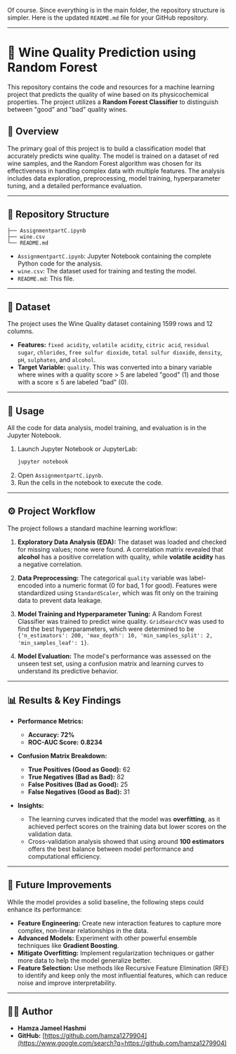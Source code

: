Of course. Since everything is in the main folder, the repository structure is simpler. Here is the updated `README.md` file for your GitHub repository.

-----

# 🍷 Wine Quality Prediction using Random Forest

This repository contains the code and resources for a machine learning project that predicts the quality of wine based on its physicochemical properties. The project utilizes a **Random Forest Classifier** to distinguish between "good" and "bad" quality wines.

## 📝 Overview

The primary goal of this project is to build a classification model that accurately predicts wine quality. The model is trained on a dataset of red wine samples, and the Random Forest algorithm was chosen for its effectiveness in handling complex data with multiple features. The analysis includes data exploration, preprocessing, model training, hyperparameter tuning, and a detailed performance evaluation.

-----

## 📂 Repository Structure

```
├── AssignmentpartC.ipynb
├── wine.csv
└── README.md
```

  * `AssignmentpartC.ipynb`: Jupyter Notebook containing the complete Python code for the analysis.
  * `wine.csv`: The dataset used for training and testing the model.
  * `README.md`: This file.

-----

## 💾 Dataset

The project uses the Wine Quality dataset containing 1599 rows and 12 columns.

  * **Features:** `fixed acidity`, `volatile acidity`, `citric acid`, `residual sugar`, `chlorides`, `free sulfur dioxide`, `total sulfur dioxide`, `density`, `pH`, `sulphates`, and `alcohol`.
  * **Target Variable:** `quality`. This was converted into a binary variable where wines with a quality score \> 5 are labeled "good" (1) and those with a score ≤ 5 are labeled "bad" (0).

-----

## 🚀 Usage

All the code for data analysis, model training, and evaluation is in the Jupyter Notebook.

1.  Launch Jupyter Notebook or JupyterLab:
    ```bash
    jupyter notebook
    ```
2.  Open `AssignmentpartC.ipynb`.
3.  Run the cells in the notebook to execute the code.

-----

## ⚙️ Project Workflow

The project follows a standard machine learning workflow:

1.  **Exploratory Data Analysis (EDA):** The dataset was loaded and checked for missing values; none were found. A correlation matrix revealed that **alcohol** has a positive correlation with quality, while **volatile acidity** has a negative correlation.

2.  **Data Preprocessing:** The categorical `quality` variable was label-encoded into a numeric format (0 for bad, 1 for good). Features were standardized using `StandardScaler`, which was fit only on the training data to prevent data leakage.

3.  **Model Training and Hyperparameter Tuning:** A Random Forest Classifier was trained to predict wine quality. `GridSearchCV` was used to find the best hyperparameters, which were determined to be `{'n_estimators': 200, 'max_depth': 10, 'min_samples_split': 2, 'min_samples_leaf': 1}`.

4.  **Model Evaluation:** The model's performance was assessed on the unseen test set, using a confusion matrix and learning curves to understand its predictive behavior.

-----

## 📊 Results & Key Findings

  * **Performance Metrics:**

      * **Accuracy:** **72%**
      * **ROC-AUC Score:** **0.8234**

  * **Confusion Matrix Breakdown:**

      * **True Positives (Good as Good):** 62
      * **True Negatives (Bad as Bad):** 82
      * **False Positives (Bad as Good):** 25
      * **False Negatives (Good as Bad):** 31

  * **Insights:**

      * The learning curves indicated that the model was **overfitting**, as it achieved perfect scores on the training data but lower scores on the validation data.
      * Cross-validation analysis showed that using around **100 estimators** offers the best balance between model performance and computational efficiency.

-----

## 🌱 Future Improvements

While the model provides a solid baseline, the following steps could enhance its performance:

  * **Feature Engineering:** Create new interaction features to capture more complex, non-linear relationships in the data.
  * **Advanced Models:** Experiment with other powerful ensemble techniques like **Gradient Boosting**.
  * **Mitigate Overfitting:** Implement regularization techniques or gather more data to help the model generalize better.
  * **Feature Selection:** Use methods like Recursive Feature Elimination (RFE) to identify and keep only the most influential features, which can reduce noise and improve interpretability.

-----

## 👨‍💻 Author

  * **Hamza Jameel Hashmi**
  * **GitHub:** [https://github.com/hamza1279904](https://www.google.com/search?q=https://github.com/hamza1279904)
